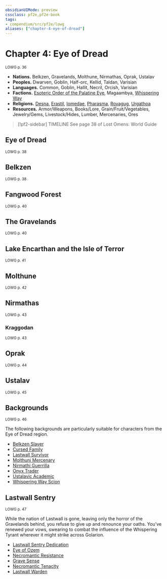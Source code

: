 ```yaml
---
obsidianUIMode: preview
cssclass: pf2e,pf2e-book
tags:
- compendium/src/pf2e/lowg
aliases: ["chapter-4-eye-of-dread"]
---
```

# Chapter 4: Eye of Dread
<sup>LOWG p. 36</sup>

- **Nations.** Belkzen, Gravelands, Molthune, Nirmathas, Oprak, Ustalav
- **Peoples.** Dwarven, Goblin, Half-orc, Kellid, Taldan, Varisian
- **Languages.** Common, Goblin, Hallit, Necril, Orcish, Varisian
- **Factions.** [Esoteric Order of the Palatine Eye](compendium/setting/deities/esoteric-order-of-the-palatine-eye-logm.md), Magaambya, [Whispering Way](compendium/setting/deities/whispering-way.md)
- **Religions.** [Desna](compendium/setting/deities/desna.md), [Erastil](compendium/setting/deities/erastil.md), [Iomedae](compendium/setting/deities/iomedae.md), [Pharasma](compendium/setting/deities/pharasma.md), [Rovagug](compendium/setting/deities/rovagug.md), [Urgathoa](compendium/setting/deities/urgathoa.md)
- **Resources.** Armor/Weapons, Books/Lore, Grain/Fruit/Vegetables, Jewelry/Gems, Livestock/Hides, Lumber, Mercenaries, Ores

> [!pf2-sidebar] TIMELINE
> See page 38 of Lost Omens: World Guide

## Eye of Dread
<sup>LOWG p. 38</sup>

## Belkzen
<sup>LOWG p. 38</sup>

## Fangwood Forest
<sup>LOWG p. 40</sup>

## The Gravelands
<sup>LOWG p. 40</sup>

## Lake Encarthan and the Isle of Terror
<sup>LOWG p. 41</sup>

## Molthune
<sup>LOWG p. 42</sup>

## Nirmathas
<sup>LOWG p. 43</sup>

### Kraggodan
<sup>LOWG p. 43</sup>

## Oprak
<sup>LOWG p. 44</sup>

## Ustalav
<sup>LOWG p. 45</sup>

## Backgrounds
<sup>LOWG p. 46</sup>

The following backgrounds are particularly suitable for characters from the Eye of Dread region.

- [Belkzen Slayer](compendium/character/backgrounds/belkzen-slayer-lowg.md)
- [Cursed Family](compendium/character/backgrounds/cursed-family-lowg.md)
- [Lastwall Survivor](compendium/character/backgrounds/lastwall-survivor-lowg.md)
- [Molthuni Mercenary](compendium/character/backgrounds/molthuni-mercenary-lowg.md)
- [Nirmathi Guerrilla](compendium/character/backgrounds/nirmathi-guerrilla-lowg.md)
- [Onyx Trader](compendium/character/backgrounds/onyx-trader-lowg.md)
- [Ustalavic Academic](compendium/character/backgrounds/ustalavic-academic-lowg.md)
- [Whispering Way Scion](compendium/character/backgrounds/whispering-way-scion-lowg.md)

## Lastwall Sentry
<sup>LOWG p. 47</sup>

While the nation of Lastwall is gone, leaving only the horror of the Gravelands behind, you refuse to give up and renounce your oaths. You've renewed your vows, swearing to combat the influence of the Whispering Tyrant wherever it might strike across Golarion.

- [Lastwall Sentry Dedication](compendium/feats/lastwall-sentry-dedication-lowg.md)
- [Eye of Ozem](compendium/feats/eye-of-ozem-lowg.md)
- [Necromantic Resistance](compendium/feats/necromantic-resistance-lowg.md)
- [Grave Sense](compendium/feats/grave-sense-lowg.md)
- [Necromantic Tenacity](compendium/feats/necromantic-tenacity-lowg.md)
- [Lastwall Warden](compendium/feats/lastwall-warden-lowg.md)